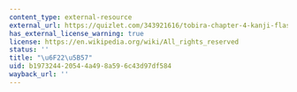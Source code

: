 ```yaml
---
content_type: external-resource
external_url: https://quizlet.com/343921616/tobira-chapter-4-kanji-flash-cards/
has_external_license_warning: true
license: https://en.wikipedia.org/wiki/All_rights_reserved
status: ''
title: "\u6F22\u5B57"
uid: b1973244-2054-4a49-8a59-6c43d97df584
wayback_url: ''
---
```

